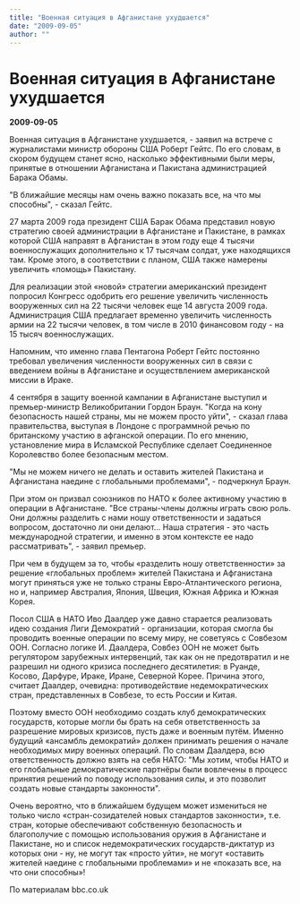 ```yaml
---
title: "Военная ситуация в Афганистане ухудшается"
date: "2009-09-05"
author: ""
---
```


# Военная ситуация в Афганистане ухудшается

**2009-09-05** 

Военная ситуация в Афганистане ухудшается, - заявил на встрече с журналистами министр обороны США Роберт Гейтс. По его словам, в скором будущем станет ясно, насколько эффективными были меры, принятые в отношении Афганистана и Пакистана администрацией Барака Обамы.



"В ближайшие месяцы нам очень важно показать все, на что мы способны", - сказал Гейтс.



27 марта 2009 года президент США Барак Обама представил новую стратегию своей администрации в Афганистане и Пакистане, в рамках которой США направят в Афганистан в этом году еще 4 тысячи военнослужащих дополнительно к 17 тысячам солдат, уже находящихся там. Кроме этого, в соответствии с планом, США также намерены увеличить «помощь» Пакистану.



Для реализации этой «новой» стратегии американский президент попросил Конгресс одобрить его решение увеличить численность вооруженных сил на 22 тысячи человек еще 14 августа 2009 года. Администрация США предлагает временно увеличить численность армии на 22 тысячи человек, в том числе в 2010 финансовом году - на 15 тысяч военнослужащих.



Напомним, что именно глава Пентагона Роберт Гейтс постоянно требовал увеличения численности вооруженных сил в связи с введением войны в Афганистане и осуществлением американской миссии в Ираке. 



4 сентября в защиту военной кампании в Афганистане выступил и премьер-министр Великобритании Гордон Браун. "Когда на кону безопасность нашей страны, мы не можем просто уйти", - сказал глава правительства, выступая в Лондоне с программной речью по британскому участию в афганской операции. По его мнению, установление мира в Исламской Республике сделает Соединенное Королевство более безопасным местом.



"Мы не можем ничего не делать и оставить жителей Пакистана и Афганистана наедине с глобальными проблемами", - подчеркнул Браун. 



При этом он призвал союзников по НАТО к более активному участию в операции в Афганистане. "Все страны-члены должны играть свою роль. Они должны разделить с нами ношу ответственности и задаться вопросом, достаточно ли они делают... Наша стратегия - это часть международной стратегии, и именно в этом контексте ее надо рассматривать", - заявил премьер. 



При чем в будущем за то, чтобы «разделить ношу ответственности» за решение «глобальных проблем» жителей Пакистана и Афганистана могут приняться уже не только страны Евро-Атлантического региона, но и, например Австралия, Япония, Швеция, Южная Африка и Южная Корея. 



Посол США в НАТО Иво Даалдер уже давно старается реализовать идею создания Лиги Демократий - организации, которая смогла бы проводить военные операции по всему миру, не советуясь с Совбезом ООН. Согласно логике И. Даалдера, Совбез ООН не может быть регулятором зарубежных интервенций, так как он не предотвратил и не разрешил ни одного кризиса последнего десятилетия: в Руанде, Косово, Дарфуре, Ираке, Иране, Северной Корее. Причина этого, считает Даалдер, очевидна: противодействие недемократических стран, представленных в Совбезе, то есть России и Китая. 



Поэтому вместо ООН необходимо создать клуб демократических государств, которые могли бы брать на себя ответственность за разрешение мировых кризисов, пусть даже и военным путём. Именно будущий «ансамбль демократий» должен принимать решения о начале необходимых миру военных операций. По словам Даалдера, всю ответственность должно взять на себя НАТО: "Мы хотим, чтобы НАТО и его глобальные демократические партнёры были вовлечены в процесс принятия решений по поводу использования силы, и это позволит создать новые стандарты законности".



Очень вероятно, что в ближайшем будущем может измениться не только число «стран-созидателей новых стандартов законности», т.е.  стран, которые обеспечивают собственную безопасность и благополучие с помощью использования оружия в Афганистане и Пакистане, но и список недемократических государств-диктатур из  которых они - ну, не могут так «просто уйти», не могут «оставить жителей наедине с глобальными проблемами» и не «показать все, на что они способны»!



По материалам bbc.co.uk